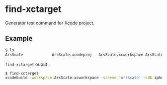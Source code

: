 # find-xctarget

Generator test command for Xcode project.

## Example

``` sh
$ ls
ArsScale             ArsScale.xcodeproj   ArsScale.xcworkspace ArsScaleTests        Podfile              Podfile.lock         Pods                 build                readme.md
```

`find-xctarget` ouput :

```sh
$ find-xctarget
xcodebuild -workspace ArsScale.xcworkspace -scheme 'ArsScale' -sdk iphonesimulator ONLY_ACTIVE_ARCH=YES clean build test | xcpretty -c
```
